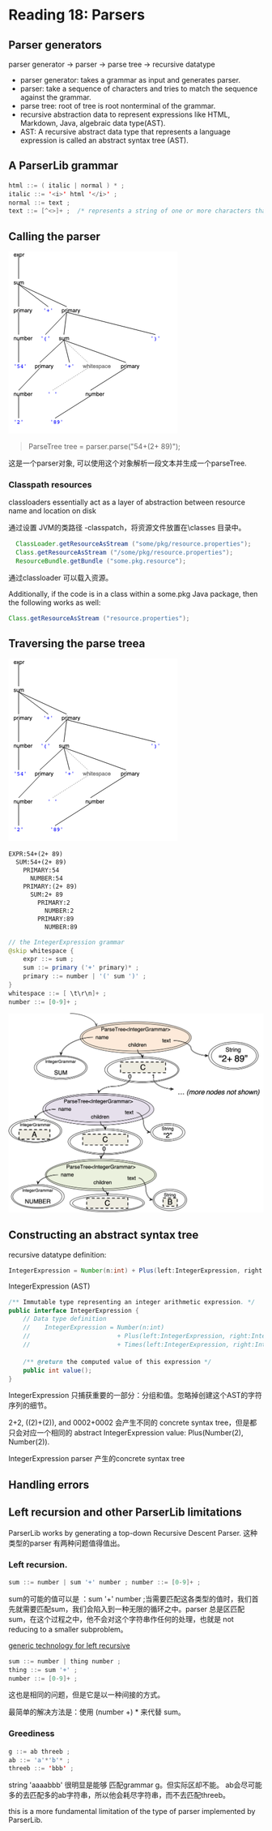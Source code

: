 # Reading 18: Parsers

## Parser generators

parser generator -> parser -> parse tree -> recursive datatype

* parser generator: takes a grammar as input and generates parser.
* parser: take a sequence of characters and tries to match the sequence against the grammar.
* parse tree: root of tree is root nonterminal of the grammar.
* recursive abstraction data to represent expressions like HTML, Markdown, Java, algebraic data type(AST).
* AST: A recursive abstract data type that represents a language expression is called an abstract syntax tree (AST).


## A ParserLib grammar

```java
html ::= ( italic | normal ) * ;
italic ::= '<i>' html '</i>' ;
normal ::= text ; 
text ::= [^<>]+ ;  /* represents a string of one or more characters that are not < or > */
```

## Calling the parser

![img](ref/lect18/parse-tree.png)

>ParseTree<IntegerGrammar> tree = parser.parse("54+(2+ 89)");

这是一个parser对象, 可以使用这个对象解析一段文本并生成一个parseTree.

### Classpath resources

classloaders essentially act as a layer of abstraction between resource name and location on disk

通过设置 JVM的类路径 -classpatch，将资源文件放置在\classes 目录中。

```java
  ClassLoader.getResourceAsStream ("some/pkg/resource.properties");
  Class.getResourceAsStream ("/some/pkg/resource.properties");
  ResourceBundle.getBundle ("some.pkg.resource");
```

通过classloader 可以载入资源。

Additionally, if the code is in a class within a some.pkg Java package, then the following works as well:

```java
Class.getResourceAsStream ("resource.properties");
```

## Traversing the parse treea

![parse tree2](ref/lect18/parse-tree2.png)

```
EXPR:54+(2+ 89)
  SUM:54+(2+ 89)
    PRIMARY:54
      NUMBER:54
    PRIMARY:(2+ 89)
      SUM:2+ 89
        PRIMARY:2
          NUMBER:2
        PRIMARY:89
          NUMBER:89
```

```java
// the IntegerExpression grammar
@skip whitespace {
    expr ::= sum ;
    sum ::= primary ('+' primary)* ;
    primary ::= number | '(' sum ')' ;
}
whitespace ::= [ \t\r\n]+ ;
number ::= [0-9]+ ;
```

![](ref/lect18/parse-tree-snapshot.png)

## Constructing an abstract syntax tree

recursive datatype definition:

```java
IntegerExpression = Number(n:int) + Plus(left:IntegerExpression, right:IntegerExpression)
```

IntegerExpression (AST)

```java
/** Immutable type representing an integer arithmetic expression. */
public interface IntegerExpression {
    // Data type definition
    //    IntegerExpression = Number(n:int)
    //                        + Plus(left:IntegerExpression, right:IntegerExpression)
    //                        + Times(left:IntegerExpression, right:IntegerExpression)
    
    /** @return the computed value of this expression */
    public int value();
}
```

IntegerExpression 只捕获重要的一部分：分组和值。忽略掉创建这个AST的字符序列的细节。

2+2, ((2)+(2)), and 0002+0002 会产生不同的 concrete syntax tree，但是都只会对应一个相同的 abstract IntegerExpression value: Plus(Number(2), Number(2)).

IntegerExpression parser 产生的concrete syntax tree

## Handling errors


## Left recursion and other ParserLib limitations

ParserLib works by generating a top-down Recursive Descent Parser. 这种类型的parser 有两种问题值得值出。

### Left recursion.

```java
sum ::= number | sum '+' number ; number ::= [0-9]+ ;
```

sum的可能的值可以是 ：sum '+' number ;当需要匹配这各类型的值时，我们首先就需要匹配sum，我们会陷入到一种无限的循环之中。parser 总是区匹配sum，在这个过程之中，他不会对这个字符串作任何的处理，也就是 not reducing to a smaller subproblem。

[generic technology for left recursive](https://en.wikipedia.org/wiki/Left_recursion#Removing_left_recursion)

```java
sum ::= number | thing number ;
thing ::= sum '+' ;
number ::= [0-9]+ ;
```

这也是相同的问题，但是它是以一种间接的方式。

最简单的解决方法是：使用 (number +) * 来代替 sum。

### Greediness

```java
g ::= ab threeb ; 
ab ::= 'a'*'b'* ;
threeb ::= 'bbb' ;
```

string 'aaaabbb' 很明显是能够 匹配grammar g。但实际区却不能。
ab会尽可能多的去匹配多的ab字符串，所以他会耗尽字符串，而不去匹配threeb。

this is a more fundamental limitation of the type of parser implemented by ParserLib.
